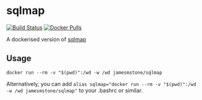 # sqlmap
[![Build Status](https://travis-ci.org/jamesmstone/dockerfiles.svg?branch=master)](https://travis-ci.org/jamesmstone/dockerfiles) [![Docker Pulls](https://img.shields.io/docker/pulls/jamesmstone/sqlmap.svg?maxAge=2592000)](https://hub.docker.com/r/jamesmstone/sqlmap)

A dockerised version of [sqlmap](http://sqlmap.org/)
## Usage
`docker run --rm -v "$(pwd)":/wd -w /wd jamesmstone/sqlmap`

Alternatively, you can add `alias sqlmap="docker run --rm -v "$(pwd)":/wd -w /wd jamesmstone/sqlmap"` to your .bashrc or similar.
